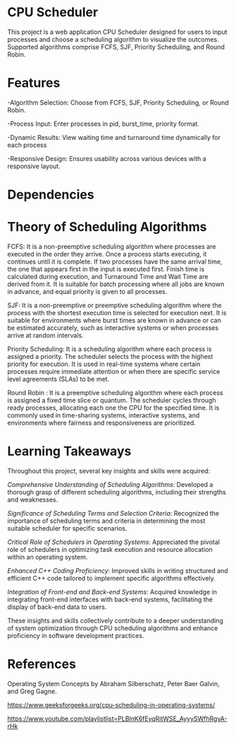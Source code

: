 # CPU Scheduler
This project is a web application CPU Scheduler designed for users to input processes and choose a scheduling algorithm to visualize the outcomes. Supported algorithms comprise FCFS, SJF, Priority Scheduling, and Round Robin.

# Features

-Algorithm Selection: Choose from FCFS, SJF, Priority Scheduling, or Round Robin.

-Process Input: Enter processes in pid, burst_time, priority format.

-Dynamic Results: View waiting time and turnaround time dynamically for each process

-Responsive Design: Ensures usability across various devices with a responsive layout.

# Dependencies



# Theory of Scheduling Algorithms

FCFS:
It is a non-preemptive scheduling algorithm where processes are executed in the order they arrive. Once a process starts executing, it continues until it is complete. If two processes have the same arrival time, the one that appears first in the input is executed first. Finish time is calculated during execution, and Turnaround Time and Wait Time are derived from it.
It is suitable for batch processing where all jobs are known in advance, and equal priority is given to all processes.

SJF:
It is a non-preemptive or preemptive scheduling algorithm where the process with the shortest execution time is selected for execution next.
It is suitable for environments where burst times are known in advance or can be estimated accurately, such as interactive systems or when processes arrive at random intervals.


Priority Scheduling:
It is a scheduling algorithm where each process is assigned a priority. The scheduler selects the process with the highest priority for execution.
It is used in real-time systems where certain processes require immediate attention or when there are specific service level agreements (SLAs) to be met.

Round Robin	:
It is a preemptive scheduling algorithm where each process is assigned a fixed time slice or quantum. The scheduler cycles through ready processes, allocating each one the CPU for the specified time.
It is commonly used in time-sharing systems, interactive systems, and environments where fairness and responsiveness are prioritized.


# Learning Takeaways

Throughout this project, several key insights and skills were acquired:

*Comprehensive Understanding of Scheduling Algorithms*: Developed a thorough grasp of different scheduling algorithms, including their strengths and weaknesses.

*Significance of Scheduling Terms and Selection Criteria*: Recognized the importance of scheduling terms and criteria in determining the most suitable scheduler for specific scenarios.

*Critical Role of Schedulers in Operating Systems*: Appreciated the pivotal role of schedulers in optimizing task execution and resource allocation within an operating system.

*Enhanced C++ Coding Proficiency*: Improved skills in writing structured and efficient C++ code tailored to implement specific algorithms effectively.

*Integration of Front-end and Back-end Systems*: Acquired knowledge in integrating front-end interfaces with back-end systems, facilitating the display of back-end data to users.

These insights and skills collectively contribute to a deeper understanding of system optimization through CPU scheduling algorithms and enhance proficiency in software development practices.

# References
Operating System Concepts by Abraham Silberschatz, Peter Baer Galvin, and Greg Gagne.

https://www.geeksforgeeks.org/cpu-scheduling-in-operating-systems/

https://www.youtube.com/playlistlist=PLBlnK6fEyqRitWSE_AyyySWfhRgyA-rHk







